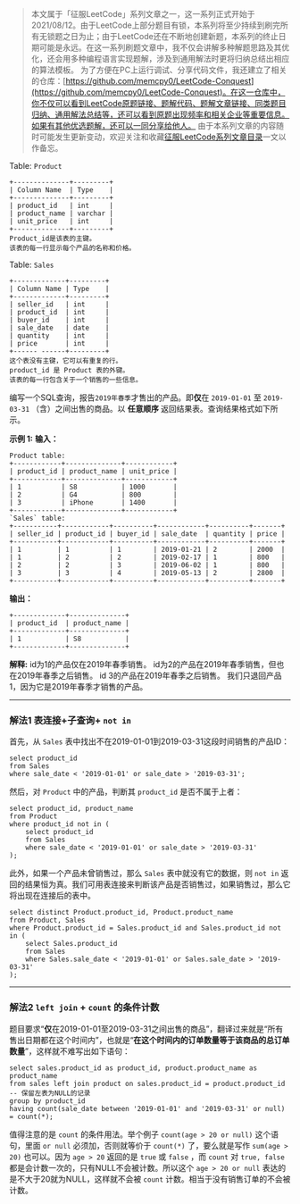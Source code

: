 > 本文属于「征服LeetCode」系列文章之一，这一系列正式开始于2021/08/12。由于LeetCode上部分题目有锁，本系列将至少持续到刷完所有无锁题之日为止；由于LeetCode还在不断地创建新题，本系列的终止日期可能是永远。在这一系列刷题文章中，我不仅会讲解多种解题思路及其优化，还会用多种编程语言实现题解，涉及到通用解法时更将归纳总结出相应的算法模板。
> <b></b>
> 为了方便在PC上运行调试、分享代码文件，我还建立了相关的仓库：[https://github.com/memcpy0/LeetCode-Conquest](https://github.com/memcpy0/LeetCode-Conquest)。在这一仓库中，你不仅可以看到LeetCode原题链接、题解代码、题解文章链接、同类题目归纳、通用解法总结等，还可以看到原题出现频率和相关企业等重要信息。如果有其他优选题解，还可以一同分享给他人。
> <b></b>
> 由于本系列文章的内容随时可能发生更新变动，欢迎关注和收藏[征服LeetCode系列文章目录](https://memcpy0.blog.csdn.net/article/details/119656559)一文以作备忘。

Table: `Product`
```mysql
+--------------+---------+
| Column Name  | Type    |
+--------------+---------+
| product_id   | int     |
| product_name | varchar |
| unit_price   | int     |
+--------------+---------+
Product_id是该表的主键。
该表的每一行显示每个产品的名称和价格。
```

Table: `Sales`
```mysql
+-------------+---------+
| Column Name | Type    |
+-------------+---------+
| seller_id   | int     |
| product_id  | int     |
| buyer_id    | int     |
| sale_date   | date    |
| quantity    | int     |
| price       | int     |
+------ ------+---------+
这个表没有主键，它可以有重复的行。
product_id 是 Product 表的外键。
该表的每一行包含关于一个销售的一些信息。
```
编写一个SQL查询，报告`2019年春季`才售出的产品。即**仅**在 `2019-01-01` 至 `2019-03-31` （含）之间出售的商品。以 **任意顺序** 返回结果表。查询结果格式如下所示。

**示例 1:**
**输入：**
```mysql
Product table:
+------------+--------------+------------+
| product_id | product_name | unit_price |
+------------+--------------+------------+
| 1          | S8           | 1000       |
| 2          | G4           | 800        |
| 3          | iPhone       | 1400       |
+------------+--------------+------------+
`Sales` table:
+-----------+------------+----------+------------+----------+-------+
| seller_id | product_id | buyer_id | sale_date  | quantity | price |
+-----------+------------+----------+------------+----------+-------+
| 1         | 1          | 1        | 2019-01-21 | 2        | 2000  |
| 1         | 2          | 2        | 2019-02-17 | 1        | 800   |
| 2         | 2          | 3        | 2019-06-02 | 1        | 800   |
| 3         | 3          | 4        | 2019-05-13 | 2        | 2800  |
+-----------+------------+----------+------------+----------+-------+
```
**输出：**
```mysql
+-------------+--------------+
| product_id  | product_name |
+-------------+--------------+
| 1           | S8           |
+-------------+--------------+
```
**解释:**
id为1的产品仅在2019年春季销售。
id为2的产品在2019年春季销售，但也在2019年春季之后销售。
id 3的产品在2019年春季之后销售。
我们只退回产品1，因为它是2019年春季才销售的产品。

---
### 解法1 表连接+子查询+ `not in`
首先，从 `Sales` 表中找出不在2019-01-01到2019-03-31这段时间销售的产品ID：
```mysql
select product_id
from Sales
where sale_date < '2019-01-01' or sale_date > '2019-03-31';
```
然后，对 `Product` 中的产品，判断其 `product_id` 是否不属于上者：
```mysql
select product_id, product_name
from Product
where product_id not in (
    select product_id
    from Sales
    where sale_date < '2019-01-01' or sale_date > '2019-03-31'
);
```
此外，如果一个产品未曾销售过，那么 `Sales` 表中就没有它的数据，则 `not in` 返回的结果恒为真。我们可用表连接来判断该产品是否销售过，如果销售过，那么它将出现在连接后的表中。
```mysql 
select distinct Product.product_id, Product.product_name
from Product, Sales
where Product.product_id = Sales.product_id and Sales.product_id not in (
    select Sales.product_id
    from Sales
    where Sales.sale_date < '2019-01-01' or Sales.sale_date > '2019-03-31'
);
```
---
### 解法2 `left join` + `count` 的条件计数
题目要求“**仅**在2019-01-01至2019-03-31之间出售的商品”，翻译过来就是“所有售出日期都在这个时间内”，也就是“**在这个时间内的订单数量等于该商品的总订单数量**”，这样就不难写出如下语句：
```mysql
select sales.product_id as product_id, product.product_name as product_name
from sales left join product on sales.product_id = product.product_id -- 保留左表为NULL的记录
group by product_id
having count(sale_date between '2019-01-01' and '2019-03-31' or null) = count(*);
```
值得注意的是 `count` 的条件用法。举个例子 `count(age > 20 or null)` 这个语句，里面 `or null` 必须加，否则就等价于 `count(*)` 了，要么就是写作 `sum(age > 20)` 也可以。因为 `age > 20` 返回的是 `true` 或 `false` ，而 `count` 对 `true, false` 都是会计数一次的，只有NULL不会被计数。所以这个 `age > 20 or null` 表达的是不大于20就为NULL，这样就不会被 `count` 计数。相当于没有销售订单的不会被计数。

 